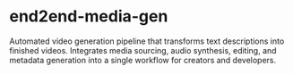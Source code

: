 # end2end-media-gen
Automated video generation pipeline that transforms text descriptions into finished videos. Integrates media sourcing, audio synthesis, editing, and metadata generation into a single workflow for creators and developers.
